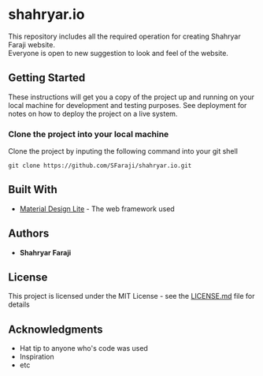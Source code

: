 # shahryar.io
This repository includes all the required operation for creating Shahryar Faraji website.<br>
Everyone is open to new suggestion to look and feel of the website.

## Getting Started

These instructions will get you a copy of the project up and running on your local machine for development and testing purposes. See deployment for notes on how to deploy the project on a live system.

### Clone the project into your local machine

Clone the project by inputing the following command into your git shell

```
git clone https://github.com/SFaraji/shahryar.io.git
```

<!-- ### Naming conventions
The naming convention follwed in this project will be camelCase.
Eg : camelCase -->

## Built With

* [Material Design Lite](https://getmdl.io/) - The web framework used


## Authors

* **Shahryar Faraji** 


## License

This project is licensed under the MIT License - see the [LICENSE.md](LICENSE.md) file for details

## Acknowledgments

* Hat tip to anyone who's code was used
* Inspiration
* etc


